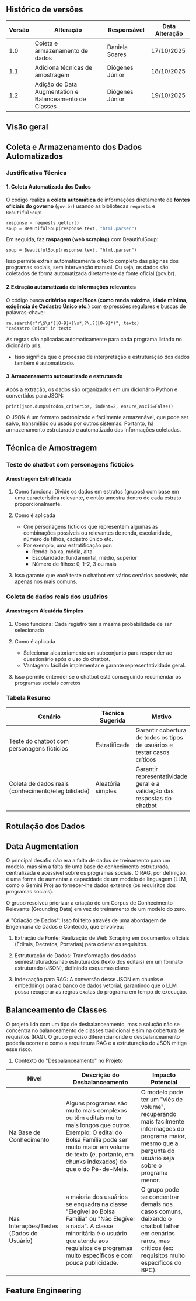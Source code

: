 ## Histórico de versões

| Versão | Alteração       | Responsável         | Data Alteração |
|--------|-----------------|---------------------|----------------|
| 1.0    | Coleta e armazenamento de dados | Daniela Soares | 17/10/2025  |
| 1.1    | Adiciona técnicas de amostragem | Diógenes Júnior | 18/10/2025  |
| 1.2    | Adição do Data Augmentation e Balanceamento de Classes | Diógenes Júnior | 19/10/2025  |


## Visão geral

##  Coleta e Armazenamento dos Dados Automatizados

###  Justificativa Técnica

#### 1. **Coleta Automatizada dos Dados**
O código realiza a **coleta automática** de informações diretamente de **fontes oficiais do governo** (`gov.br`) usando as bibliotecas `requests` e `BeautifulSoup`:

```python
response = requests.get(url)
soup = BeautifulSoup(response.text, "html.parser")
```

Em seguida, faz **raspagem (web scraping)** com BeautifulSoup:

```
soup = BeautifulSoup(response.text, "html.parser")
```
Isso permite extrair automaticamente o texto completo das páginas dos programas sociais, sem intervenção manual.
Ou seja, os dados são coletados de forma automatizada diretamente da fonte oficial (gov.br).

#### 2.Extração automatizada de informações relevantes

O código busca **critérios específicos (como renda máxima, idade mínima, exigência de Cadastro Único etc.)** com expressões regulares e buscas de palavras-chave:

```
re.search(r"r\$\s*([0-9]+)\s*,?\.?([0-9]*)", texto)
"cadastro único" in texto
```
As regras são aplicadas automaticamente para cada programa listado no dicionário urls.

- Isso significa que o processo de interpretação e estruturação dos dados também é automatizado.

#### 3.Armazenamento automatizado e estruturado

Após a extração, os dados são organizados em um dicionário Python e convertidos para JSON:

```
print(json.dumps(todos_criterios, indent=2, ensure_ascii=False))
```

O JSON é um formato padronizado e facilmente armazenável, que pode ser salvo, transmitido ou usado por outros sistemas. Portanto, há armazenamento estruturado e automatizado das informações coletadas.

## Técnica de Amostragem

### Teste do chatbot com personagens fictícios

#### Amostragem Estratificada
1. Como funciona: Divide os dados em estratos (grupos) com base em uma característica relevante, e então amostra dentro de cada estrato proporcionalmente.

2. Como é aplicada 
    - Crie personagens fictícios que representem algumas as combinações possíveis ou relevantes de renda, escolaridade, número de filhos, cadastro único etc.
    - Por exemplo, uma estratificação por:
        - Renda: baixa, média, alta
        - Escolaridade: fundamental, médio, superior
        - Número de filhos: 0, 1–2, 3 ou mais

3. Isso garante que você teste o chatbot em vários cenários possíveis, não apenas nos mais comuns.

### Coleta de dados reais dos usuários

#### Amostragem Aleatória Simples
1. Como funciona: Cada registro tem a mesma probabilidade de ser selecionado

2. Como é aplicada
    - Selecionar aleatoriamente um subconjunto para responder ao questionário após o uso do chatbot.
    - Vantagem: fácil de implementar e garante representatividade geral.

3. Isso permite entender se o chatbot está conseguindo recomendar os programas sociais corretos

### Tabela Resumo
| Cenário | Técnica Sugerida | Motivo         | 
|--------|-----------------|---------------------|
| Teste do chatbot com personagens fictícios | Estratificada | Garantir cobertura de todos os tipos de usuários e testar casos críticos |
| Coleta de dados reais (conhecimento/elegibilidade) | Aleatória simples | Garantir representatividade geral e a validação das respostas do chatbot |

## Rotulação dos Dados

## Data Augmentation
O principal desafio não era a falta de dados de treinamento para um modelo, mas sim a falta de uma base de conhecimento estruturada, centralizada e acessível sobre os programas sociais. O RAG, por definição, é uma forma de aumentar a capacidade de um modelo de linguagem (LLM, como o Gemini Pro) ao fornecer-lhe dados externos (os requisitos dos programas sociais).

O grupo resolveu priorizar a criação de um Corpus de Conhecimento Relevante (Grounding Data) em vez do treinamento de um modelo do zero.

A "Criação de Dados": Isso foi feito através de uma abordagem de Engenharia de Dados e Conteúdo, que envolveu:

1.  Extração de Fonte: Realização de Web Scraping em documentos oficiais (Editais, Decretos, Portarias) para coletar os requisitos.

2.  Estruturação de Dados: Transformação dos dados semiestruturados/não estruturados (texto dos editais) em um formato estruturado (JSON), definindo esquemas claros

3.  Indexaação para RAG: A conversão desse JSON em chunks e embeddings para o banco de dados vetorial, garantindo que o LLM possa recuperar as regras exatas do programa em tempo de execução.

## Balanceamento de Classes
O projeto lida com um tipo de desbalanceamento, mas a solução não se concentra no balanceamento de classes tradicional e sim na cobertura de requisitos (RAG). O grupo preciso diferenciar onde o desbalanceamento poderia ocorrer e como a arquitetura RAG e a estruturação do JSON mitiga esse risco.

1.  Contexto do "Desbalanceamento" no Projeto

| Nível  | Descrição do Desbalanceamento       | Impacto Potencial  |
|--------|-----------------|---------------------|
| Na Base de Conhecimento   | Alguns programas são muito mais complexos ou têm editais muito mais longos que outros. Exemplo: O edital do Bolsa Família pode ser muito maior em volume de texto (e, portanto, em chunks indexados) do que o do Pé-de-Meia. | O modelo pode ter um "viés de volume", recuperando mais facilmente informações do programa maior, mesmo que a pergunta do usuário seja sobre o programa menor. | 
| Nas Interações/Testes (Dados do Usuário)  | a maioria dos usuários se enquadra na classe "Elegível ao Bolsa Família" ou "Não Elegível a nada". A classe minoritária é o usuário que atende aos requisitos de programas muito específicos e com pouca publicidade. | O grupo pode se concentrar demais nos casos comuns, deixando o chatbot falhar em cenários raros, mas críticos (ex: requisitos muito específicos do BPC). | 

## Feature Engineering